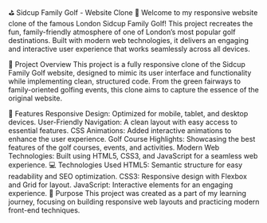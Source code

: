 ⛳ Sidcup Family Golf - Website Clone 🌟
Welcome to my responsive website clone of the famous London Sidcup Family Golf! This project recreates the fun, family-friendly atmosphere of one of London’s most popular golf destinations. Built with modern web technologies, it delivers an engaging and interactive user experience that works seamlessly across all devices.

🚀 Project Overview
This project is a fully responsive clone of the Sidcup Family Golf website, designed to mimic its user interface and functionality while implementing clean, structured code. From the green fairways to family-oriented golfing events, this clone aims to capture the essence of the original website.

🎯 Features
Responsive Design: Optimized for mobile, tablet, and desktop devices.
User-Friendly Navigation: A clean layout with easy access to essential features.
CSS Animations: Added interactive animations to enhance the user experience.
Golf Course Highlights: Showcasing the best features of the golf courses, events, and activities.
Modern Web Technologies: Built using HTML5, CSS3, and JavaScript for a seamless web experience.
💻 Technologies Used
HTML5: Semantic structure for easy readability and SEO optimization.
CSS3: Responsive design with Flexbox and Grid for layout.
JavaScript: Interactive elements for an engaging experience.
🎯 Purpose
This project was created as a part of my learning journey, focusing on building responsive web layouts and practicing modern front-end techniques.

